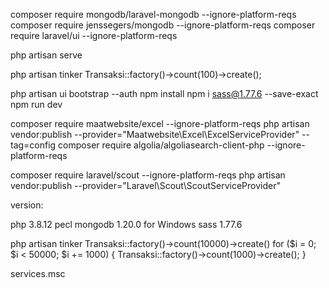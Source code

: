 composer require mongodb/laravel-mongodb --ignore-platform-reqs
composer require jenssegers/mongodb --ignore-platform-reqs
composer require laravel/ui --ignore-platform-reqs

php artisan serve

php artisan tinker
Transaksi::factory()->count(100)->create();

php artisan ui bootstrap --auth
npm install
npm i sass@1.77.6 --save-exact
npm run dev

composer require maatwebsite/excel --ignore-platform-reqs
php artisan vendor:publish --provider="Maatwebsite\Excel\ExcelServiceProvider" --tag=config
composer require algolia/algoliasearch-client-php --ignore-platform-reqs

composer require laravel/scout --ignore-platform-reqs
php artisan vendor:publish --provider="Laravel\Scout\ScoutServiceProvider"

version:

php 3.8.12
pecl mongodb 1.20.0 for Windows
sass 1.77.6

php artisan tinker
Transaksi::factory()->count(10000)->create()
for ($i = 0; $i < 50000; $i += 1000) {
    Transaksi::factory()->count(1000)->create();
}

services.msc
